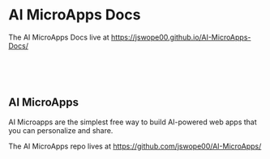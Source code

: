 <h1 >AI MicroApps Docs</h1>

<p>The AI MicroApps Docs live at <a href="https://jswope00.github.io/AI-MicroApps-Docs/" alt="AI MicroApps Documentation" target="_blank">https://jswope00.github.io/AI-MicroApps-Docs/</a></p>
<p>&nbsp;</p>
<p>&nbsp;</p>
<h2>AI MicroApps</h2>
<p>
  AI Microapps are the simplest free way to build AI-powered web apps that you can personalize and share. 
</p>

<p>The AI MicroApps repo lives at <a href="https://github.com/jswope00/AI-MicroApps/" alt="AI MicroApps" target="_blank">https://github.com/jswope00/AI-MicroApps/</a></p>

